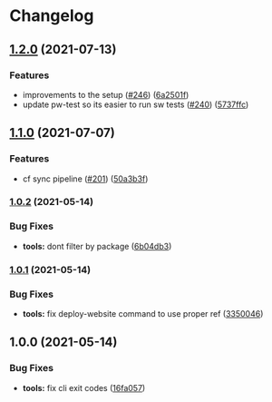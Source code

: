 # Changelog

## [1.2.0](https://www.github.com/ipfs-shipyard/nft.storage/compare/tools-v1.1.0...tools-v1.2.0) (2021-07-13)


### Features

* improvements to the setup ([#246](https://www.github.com/ipfs-shipyard/nft.storage/issues/246)) ([6a2501f](https://www.github.com/ipfs-shipyard/nft.storage/commit/6a2501f5c340af87c1571886961920280afec249))
* update pw-test so its easier to run sw tests ([#240](https://www.github.com/ipfs-shipyard/nft.storage/issues/240)) ([5737ffc](https://www.github.com/ipfs-shipyard/nft.storage/commit/5737ffcb0323e20b31fdabdd305da075b92a9047))

## [1.1.0](https://www.github.com/ipfs-shipyard/nft.storage/compare/tools-v1.0.2...tools-v1.1.0) (2021-07-07)


### Features

* cf sync pipeline ([#201](https://www.github.com/ipfs-shipyard/nft.storage/issues/201)) ([50a3b3f](https://www.github.com/ipfs-shipyard/nft.storage/commit/50a3b3f09ddb93cf10d4fb0cd3ccbd202156889a))

### [1.0.2](https://www.github.com/ipfs-shipyard/nft.storage/compare/tools-v1.0.1...tools-v1.0.2) (2021-05-14)


### Bug Fixes

* **tools:** dont filter by package ([6b04db3](https://www.github.com/ipfs-shipyard/nft.storage/commit/6b04db36f00e9ac18b2d479fa4db36032e087157))

### [1.0.1](https://www.github.com/ipfs-shipyard/nft.storage/compare/tools-v1.0.0...tools-v1.0.1) (2021-05-14)


### Bug Fixes

* **tools:** fix deploy-website command to use proper ref ([3350046](https://www.github.com/ipfs-shipyard/nft.storage/commit/3350046f7d302ba8e8967a4b2e6923cd508634bd))

## 1.0.0 (2021-05-14)


### Bug Fixes

* **tools:** fix cli exit codes ([16fa057](https://www.github.com/ipfs-shipyard/nft.storage/commit/16fa0574c8bd35553c6254b06ffdfd457f3b5474))
